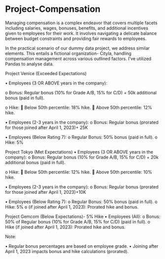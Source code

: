 # Project-Compensation

Managing compensation is a complex endeavor that covers multiple facets including salaries, wages, bonuses, benefits, and additional incentives given to employees for their work. It involves navigating a delicate balance between budget constraints and providing fair rewards to employees.

In the practical scenario of our dummy data project, we address similar elements. This entails a fictional organization- Cityla, handling compensation management across various outlined factors. I've utilized Pandas to analyse data.

Project Venice (Exceeded Expectations)

•	Employees (3 OR ABOVE years in the company):

o	Bonus: Regular bonus (10% for Grade A/B, 15% for C/D) + 50k additional bonus (paid in full).

o	Hike:
	Below 50th percentile: 18% hike.
	Above 50th percentile: 12% hike.

•	Employees (2-3 years in the company):
o	Bonus: Regular bonus (prorated for those joined after April 1, 2023)+ 25K

•	Employees (Below Rating 7):
o	Regular Bonus: 50% bonus (paid in full).
o	Hike: 5%

Project Tokyo (Met Expectations)
•	Employees (3 OR ABOVE years in the company):
o	Bonus: Regular bonus (10% for Grade A/B, 15% for C/D) + 20k additional bonus (paid in full).

o	Hike:
	Below 50th percentile: 12% hike.
	Above 50th percentile: 10% hike.

•	Employees (2-3 years in the company):
o	Bonus: Regular bonus (prorated for those joined after April 1, 2023)+10K

•	Employees (Below Rating 7):
o	Regular Bonus: 50% bonus (paid in full).
o	Hike: 5%
o	(if joined after April 1, 2023): Prorated hike and bonus.

Project Gemcom (Below Expectations)- 5% Hike
•	Employees (All):
o	Bonus: 50% of Regular bonus (10% for Grade A/B, 15% for C/D) (paid in full).
o	Hike (if joined after April 1, 2023): Prorated hike and bonus.

Note:

•	Regular bonus percentages are based on employee grade.
•	Joining after April 1, 2023 impacts bonus and hike calculations (prorated).
